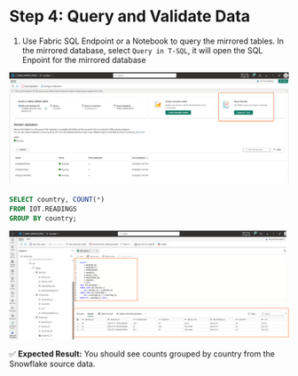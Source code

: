 # Step 4: Query and Validate Data

1. Use Fabric SQL Endpoint or a Notebook to query the mirrored tables. In the mirrored database, select `Query in T-SQL`, it will open the SQL Enpoint for the mirrored database

![Mirror2](img/mirror10.png)

```sql
SELECT country, COUNT(*) 
FROM IOT.READINGS
GROUP BY country;
```

![Mirror2](img/mirror11.png)

✅ **Expected Result:** You should see counts grouped by country from the Snowflake source data.
